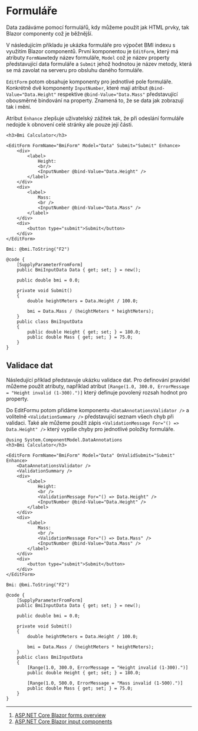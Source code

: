 # Formuláře

Data zadáváme pomocí formulářů, kdy můžeme použít jak HTML prvky, tak Blazor componenty což je běžnější. 

V následujícím příkladu je ukázka formuláře pro výpočet BMI indexu s využitím Blazor componentů. První komponentou je ```EditForm```, který má atributy ```FormName```tedy název formuláře, ```Model``` což je název property představující data formuláře a ```Submit``` jehož hodnotou je název metody, která se má zavolat na serveru pro obsluhu daného formuláře. 

```EditForm``` potom obsahuje komponenty pro jednotlivé pole formuláře. Konkrétně dvě komponenty ```InputNumber```, které mají atribut ```@bind-Value="Data.Height"``` respektive ```@bind-Value="Data.Mass"``` představující obousměrné bindování na property. Znamená to, že se data jak zobrazují tak i mění.

Atribut ```Enhance``` zlepšuje uživatelský zážitek tak, že při odeslání formuláře nedojde k obnovení celé stránky ale pouze její části.

```razor
<h3>Bmi Calculator</h3>

<EditForm FormName="BmiForm" Model="Data" Submit="Submit" Enhance>
    <div>
        <label>
            Height:
            <br/>
            <InputNumber @bind-Value="Data.Height" />
        </label>
    </div>
    <div>
        <label>
            Mass:
            <br />
            <InputNumber @bind-Value="Data.Mass" />
        </label>
    </div>
    <div>
        <button type="submit">Submit</button>
    </div>
</EditForm>

Bmi: @bmi.ToString("F2")

@code {
    [SupplyParameterFromForm]
    public BmiInputData Data { get; set; } = new();

    public double bmi = 0.0;

    private void Submit()
    {
        double heightMeters = Data.Height / 100.0;

        bmi = Data.Mass / (heightMeters * heightMeters);
    }
    public class BmiInputData
    {
        public double Height { get; set; } = 180.0;
        public double Mass { get; set; } = 75.0;
    }
}
```
## Validace dat

Následující příklad představuje ukázku validace dat. Pro definování pravidel můžeme použít atributy, například atribut ```[Range(1.0, 300.0, ErrorMessage = "Height invalid (1-300).")]``` který definuje povolený rozsah hodnot pro property.

Do EditFormu potom přidáme komponentu  ```<DataAnnotationsValidator />``` a volitelně ```<ValidationSummary />``` představující seznam všech chyb při validaci. Také ale můžeme použít zápis ```<ValidationMessage For="() => Data.Height" />``` který vypíše chyby pro jednotlivé položky formuláře.

```razor
@using System.ComponentModel.DataAnnotations
<h3>Bmi Calculator</h3>

<EditForm FormName="BmiForm" Model="Data" OnValidSubmit="Submit" Enhance>
    <DataAnnotationsValidator />
    <ValidationSummary />
    <div>
        <label>
            Height:
            <br />
            <ValidationMessage For="() => Data.Height" />
            <InputNumber @bind-Value="Data.Height" />
        </label>
    </div>
    <div>
        <label>
            Mass:
            <br />
            <ValidationMessage For="() => Data.Mass" />
            <InputNumber @bind-Value="Data.Mass" />
        </label>
    </div>
    <div>
        <button type="submit">Submit</button>
    </div>
</EditForm>

Bmi: @bmi.ToString("F2")

@code {
    [SupplyParameterFromForm]
    public BmiInputData Data { get; set; } = new();

    public double bmi = 0.0;

    private void Submit()
    {
        double heightMeters = Data.Height / 100.0;

        bmi = Data.Mass / (heightMeters * heightMeters);
    }
    public class BmiInputData
    {
        [Range(1.0, 300.0, ErrorMessage = "Height invalid (1-300).")]
        public double Height { get; set; } = 180.0;

        [Range(1.0, 500.0, ErrorMessage = "Mass invalid (1-500).")]
        public double Mass { get; set; } = 75.0;
    }
}
```
---
1. [ASP.NET Core Blazor forms overview](https://learn.microsoft.com/en-us/aspnet/core/blazor/forms/?view=aspnetcore-8.0)
2. [ASP.NET Core Blazor input components](https://learn.microsoft.com/en-us/aspnet/core/blazor/forms/input-components?view=aspnetcore-8.0)